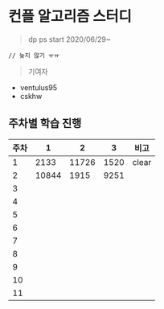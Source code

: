 # 컨플 알고리즘 스터디

> dp ps start 2020/06/29~

```
// 늦지 않기 ㅠㅠ
```

> 기여자

- ventulus95
- cskhw

## 주차별 학습 진행

| 주차 | 1    | 2     | 3    | 비고 |
|------|------|-------|------|------|
| 1    | 2133 | 11726 | 1520 |  clear  |
| 2    |   10844   |    1915   |   9251   |      |
| 3    |      |       |      |      |
| 4    |      |       |      |      |
| 5    |      |       |      |      |
| 6    |      |       |      |      |
| 7    |      |       |      |      |
| 8    |      |       |      |      |
| 9    |      |       |      |      |
| 10    |      |       |      |      |
| 11    |      |       |      |      |

